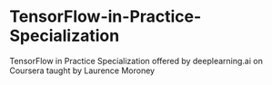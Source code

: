 # TensorFlow-in-Practice-Specialization
TensorFlow in Practice Specialization offered by deeplearning.ai on Coursera taught by Laurence Moroney
